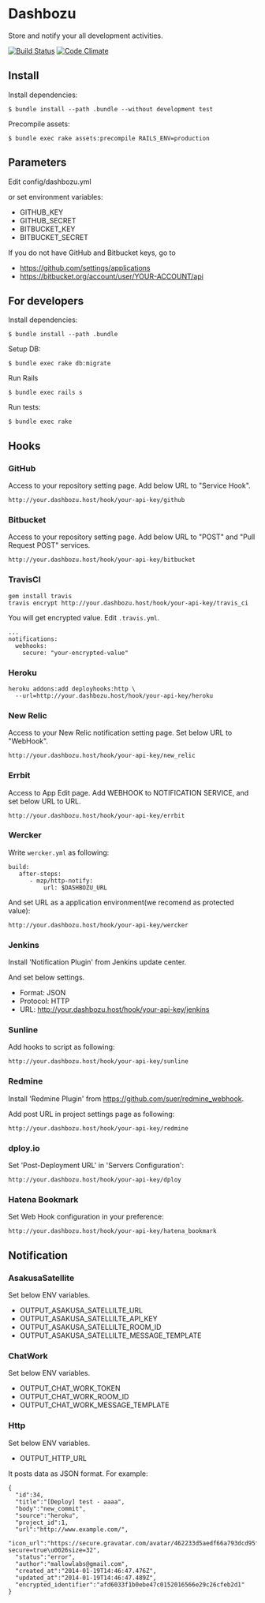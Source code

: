Dashbozu
=============================================================
Store and notify your all development activities.

[![Build Status](https://secure.travis-ci.org/codefirst/dashbozu2.png?branch=master)](http://travis-ci.org/codefirst/dashbozu2)
[![Code Climate](https://codeclimate.com/github/codefirst/dashbozu2.png)](https://codeclimate.com/github/codefirst/dashbozu2)

Install
----------------

Install dependencies:

    $ bundle install --path .bundle --without development test

Precompile assets:

    $ bundle exec rake assets:precompile RAILS_ENV=production

Parameters
---------------

Edit config/dashbozu.yml

or set environment variables:

* GITHUB\_KEY
* GITHUB\_SECRET
* BITBUCKET\_KEY
* BITBUCKET\_SECRET

If you do not have GitHub and Bitbucket keys, go to

* https://github.com/settings/applications
* https://bitbucket.org/account/user/YOUR-ACCOUNT/api


For developers
---------------

Install dependencies:

    $ bundle install --path .bundle

Setup DB:

    $ bundle exec rake db:migrate

Run Rails

    $ bundle exec rails s

Run tests:

    $ bundle exec rake

Hooks
---------------

### GitHub

Access to your repository setting page.
Add below URL to "Service Hook".

    http://your.dashbozu.host/hook/your-api-key/github

### Bitbucket

Access to your repository setting page.
Add below URL to "POST" and "Pull Request POST" services.

    http://your.dashbozu.host/hook/your-api-key/bitbucket

### TravisCI

    gem install travis
    travis encrypt http://your.dashbozu.host/hook/your-api-key/travis_ci

You will get encrypted value. Edit ```.travis.yml```.

    ...
    notifications:
      webhooks:
        secure: "your-encrypted-value"

### Heroku

    heroku addons:add deployhooks:http \
      --url=http://your.dashbozu.host/hook/your-api-key/heroku

### New Relic

Access to your New Relic notification setting page.
Set below URL to "WebHook".

    http://your.dashbozu.host/hook/your-api-key/new_relic

### Errbit

Access to App Edit page.
Add WEBHOOK to NOTIFICATION SERVICE, and set below URL to URL.

    http://your.dashbozu.host/hook/your-api-key/errbit

### Wercker

Write `wercker.yml` as following:

    build:
       after-steps:
          - mzp/http-notify:
              url: $DASHBOZU_URL

And set URL as a application environment(we recomend as protected value):

    http://your.dashbozu.host/hook/your-api-key/wercker

### Jenkins

Install 'Notification Plugin' from Jenkins update center.

And set below settings.

* Format: JSON
* Protocol: HTTP
* URL: http://your.dashbozu.host/hook/your-api-key/jenkins

### Sunline

Add hooks to script as following:

    http://your.dashbozu.host/hook/your-api-key/sunline

### Redmine

Install 'Redmine Plugin' from https://github.com/suer/redmine_webhook.

Add post URL in project settings page as following:

    http://your.dashbozu.host/hook/your-api-key/redmine

### dploy.io

Set 'Post-Deployment URL' in 'Servers Configuration':

    http://your.dashbozu.host/hook/your-api-key/dploy

### Hatena Bookmark

Set Web Hook configuration in your preference:

    http://your.dashbozu.host/hook/your-api-key/hatena_bookmark

Notification
---------------

### AsakusaSatellite

Set below ENV variables.

* OUTPUT_ASAKUSA_SATELLILTE_URL
* OUTPUT_ASAKUSA_SATELLILTE_API_KEY
* OUTPUT_ASAKUSA_SATELLILTE_ROOM_ID
* OUTPUT_ASAKUSA_SATELLILTE_MESSAGE_TEMPLATE


### ChatWork

Set below ENV variables.

* OUTPUT_CHAT_WORK_TOKEN
* OUTPUT_CHAT_WORK_ROOM_ID
* OUTPUT_CHAT_WORK_MESSAGE_TEMPLATE


### Http

Set below ENV variables.

* OUTPUT_HTTP_URL

It posts data as JSON format.
For example:

    {
      "id":34,
      "title":"[Deploy] test - aaaa",
      "body":"new_commit",
      "source":"heroku",
      "project_id":1,
      "url":"http://www.example.com/",
      "icon_url":"https://secure.gravatar.com/avatar/462233d5aedf66a793dcd95f814f8811?secure=true\u0026size=32",
      "status":"error",
      "author":"mallowlabs@gmail.com",
      "created_at":"2014-01-19T14:46:47.476Z",
      "updated_at":"2014-01-19T14:46:47.489Z",
      "encrypted_identifier":"afd6033f1b0ebe47c0152016566e29c26cfeb2d1"
    }

